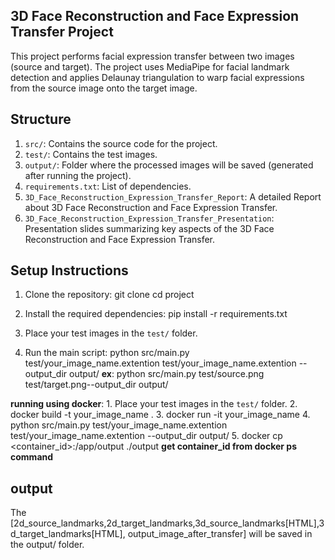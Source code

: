 ## 3D Face Reconstruction and Face Expression Transfer Project
This project performs facial expression transfer between two images (source and target). The project uses MediaPipe for facial landmark detection and applies Delaunay triangulation to warp facial expressions from the source image onto the target image.

## Structure
1. `src/`: Contains the source code for the project.
2. `test/`: Contains the test images.
3. `output/`: Folder where the processed images will be saved (generated after running the project).
4. `requirements.txt`: List of dependencies.
5. `3D_Face_Reconstruction_Expression_Transfer_Report`: A detailed Report about 3D Face Reconstruction and Face Expression Transfer.
6. `3D_Face_Reconstruction_Expression_Transfer_Presentation`: Presentation slides summarizing key aspects of the 3D Face Reconstruction and Face Expression Transfer.

## Setup Instructions
1. Clone the repository:
     git clone <repository-url>
     cd project

2. Install the required dependencies:
     pip install -r requirements.txt

3. Place your test images in the `test/` folder.

4. Run the main script:
      python src/main.py test/your_image_name.extention test/your_image_name.extention --output_dir output/
      **ex**: python src/main.py test/source.png test/target.png--output_dir output/

**running using docker**:
    1. Place your test images in the `test/` folder.
    2. docker build -t your_image_name .
    3. docker run -it your_image_name
    4. python src/main.py test/your_image_name.extention test/your_image_name.extention --output_dir output/
    5. docker cp <container_id>:/app/output ./output
        **get container_id from docker ps command**

## output
The [2d_source_landmarks,2d_target_landmarks,3d_source_landmarks[HTML],3d_target_landmarks[HTML],
output_image_after_transfer] will be saved in the output/ folder.